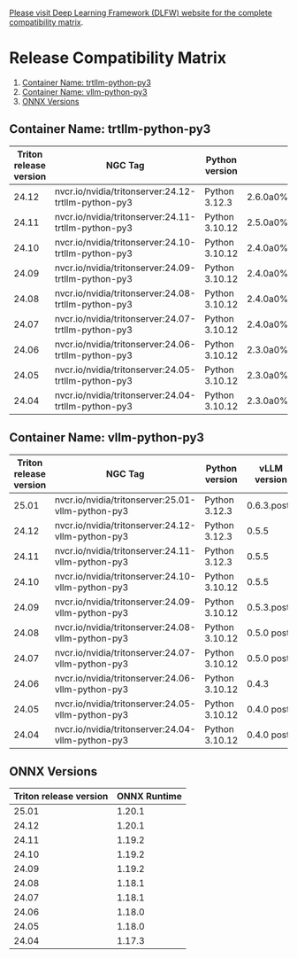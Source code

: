 <!--
# Copyright (c) 2024, NVIDIA CORPORATION. All rights reserved.
#
# Redistribution and use in source and binary forms, with or without
# modification, are permitted provided that the following conditions
# are met:
#  * Redistributions of source code must retain the above copyright
#    notice, this list of conditions and the following disclaimer.
#  * Redistributions in binary form must reproduce the above copyright
#    notice, this list of conditions and the following disclaimer in the
#    documentation and/or other materials provided with the distribution.
#  * Neither the name of NVIDIA CORPORATION nor the names of its
#    contributors may be used to endorse or promote products derived
#    from this software without specific prior written permission.
#
# THIS SOFTWARE IS PROVIDED BY THE COPYRIGHT HOLDERS ``AS IS'' AND ANY
# EXPRESS OR IMPLIED WARRANTIES, INCLUDING, BUT NOT LIMITED TO, THE
# IMPLIED WARRANTIES OF MERCHANTABILITY AND FITNESS FOR A PARTICULAR
# PURPOSE ARE DISCLAIMED.  IN NO EVENT SHALL THE COPYRIGHT OWNER OR
# CONTRIBUTORS BE LIABLE FOR ANY DIRECT, INDIRECT, INCIDENTAL, SPECIAL,
# EXEMPLARY, OR CONSEQUENTIAL DAMAGES (INCLUDING, BUT NOT LIMITED TO,
# PROCUREMENT OF SUBSTITUTE GOODS OR SERVICES; LOSS OF USE, DATA, OR
# PROFITS; OR BUSINESS INTERRUPTION) HOWEVER CAUSED AND ON ANY THEORY
# OF LIABILITY, WHETHER IN CONTRACT, STRICT LIABILITY, OR TORT
# (INCLUDING NEGLIGENCE OR OTHERWISE) ARISING IN ANY WAY OUT OF THE USE
# OF THIS SOFTWARE, EVEN IF ADVISED OF THE POSSIBILITY OF SUCH DAMAGE.
-->

[Please visit Deep Learning Framework (DLFW) website for the complete compatibility matrix](https://docs.nvidia.com/deeplearning/frameworks/support-matrix/index.html).

# Release Compatibility Matrix
 1. [Container Name: trtllm-python-py3](#container-name-trtllm-python-py3)
 2. [Container Name: vllm-python-py3](#container-name-vllm-python-py3)
 3. [ONNX Versions](#onnx-versions)

## Container Name: trtllm-python-py3

| Triton release version	 | NGC Tag	 | Python version	 | Torch version | TensorRT version | TensorRT-LLM version | CUDA version | CUDA Driver version | Size |
| --- | ---  | --- | --- | --- | --- | --- | --- | --- |
| 24.12 | nvcr.io/nvidia/tritonserver:24.12-trtllm-python-py3 | Python 3.12.3  | 2.6.0a0%2Bdf5bbc09d1.nv24.11 | 10.7.0 | 0.16.0 | 12.6.3 | 560.35.05 | 22G |
| 24.11 | nvcr.io/nvidia/tritonserver:24.11-trtllm-python-py3 | Python 3.10.12  | 2.5.0a0%2Be000cf0ad9.nv24.10 | 10.6.0 | 0.15.0 | 12.6.3 | 555.42.06 | 24.8G |
| 24.10 | nvcr.io/nvidia/tritonserver:24.10-trtllm-python-py3 | Python 3.10.12  | 2.4.0a0%2B3bcc3cddb5.nv24.7 | 10.4.0 | 0.14.0 | 12.5.1.007 | 555.42.06 | 23.3G |
| 24.09 | nvcr.io/nvidia/tritonserver:24.09-trtllm-python-py3 | Python 3.10.12  | 2.4.0a0%2B3bcc3cddb5.nv24.7 | 10.4.0 | 0.13.0 | 12.5.1.007 | 555.42.06 | 21G |
| 24.08 | nvcr.io/nvidia/tritonserver:24.08-trtllm-python-py3 | Python 3.10.12 | 2.4.0a0%2B3bcc3cddb5.nv24.7 | 10.3.0 | 0.12.0 | 12.5.1.007 | 555.42.06 | 21G |
| 24.07 | nvcr.io/nvidia/tritonserver:24.07-trtllm-python-py3 | Python 3.10.12 | 2.4.0a0%2B07cecf4168.nv24.5 | 10.1.0 | 0.11.0 | 12.4.1.003 | 550.54.15 | 23G |
| 24.06 | nvcr.io/nvidia/tritonserver:24.06-trtllm-python-py3 | Python 3.10.12  | 2.3.0a0%2B40ec155e58.nv24.3 | 10.0.1 | 0.10.0 | 12.4.0.041 | 550.54.14 | 31G |
| 24.05 | nvcr.io/nvidia/tritonserver:24.05-trtllm-python-py3 | Python 3.10.12  | 2.3.0a0%2Bebedce2 | 10.0.1.6  | 0.9.0 |  12.3.2.001 | 545.23.08 | 34G |
| 24.04 | nvcr.io/nvidia/tritonserver:24.04-trtllm-python-py3 | Python 3.10.12  | 2.3.0a0%2Bebedce2 | 9.3.0.post12.dev1 | 0.9.0  | 12.3.2.001 | 545.23.08 | 34G |

## Container Name: vllm-python-py3

| Triton release version	 | NGC Tag	 | Python version	 | vLLM version | CUDA version | CUDA Driver version | Size |
| --- | --- | --- | --- | --- | --- | --- |
| 25.01 | nvcr.io/nvidia/tritonserver:25.01-vllm-python-py3 | Python 3.12.3  | 0.6.3.post1 | 12.8.0.038 | 570.86.10 | 23G |
| 24.12 | nvcr.io/nvidia/tritonserver:24.12-vllm-python-py3 | Python 3.12.3 |  0.5.5 | 12.6.3.004 | 560.35.05 | 20G |
| 24.11 | nvcr.io/nvidia/tritonserver:24.11-vllm-python-py3 | Python 3.12.3 |  0.5.5 | 12.6.3.001 | 560.35.05 | 22.1G |
| 24.10 | nvcr.io/nvidia/tritonserver:24.10-vllm-python-py3 | Python 3.10.12 | 0.5.5 | 12.6.2.004 | 560.35.03 | 21G |
| 24.09 | nvcr.io/nvidia/tritonserver:24.09-vllm-python-py3 | Python 3.10.12 | 0.5.3.post1 | 12.6.1.006 | 560.35.03 | 19G |
| 24.08 | nvcr.io/nvidia/tritonserver:24.08-vllm-python-py3 | Python 3.10.12  | 0.5.0 post1 | 12.6.0.022 | 560.35.03 | 19G |
| 24.07 | nvcr.io/nvidia/tritonserver:24.07-vllm-python-py3 | Python 3.10.12  | 0.5.0 post1 | 12.5.1 | 555.42.06 | 19G |
| 24.06 | nvcr.io/nvidia/tritonserver:24.06-vllm-python-py3 | Python 3.10.12  | 0.4.3 | 12.5.0.23 | 555.42.02 | 18G |
| 24.05 | nvcr.io/nvidia/tritonserver:24.05-vllm-python-py3 | Python 3.10.12  | 0.4.0 post1 | 12.4.1 | 550.54.15 | 18G |
| 24.04 | nvcr.io/nvidia/tritonserver:24.04-vllm-python-py3 | Python 3.10.12  | 0.4.0 post1 | 12.4.1 | 550.54.15 | 17G |

## ONNX Versions

| Triton release version	 | ONNX Runtime	 |
| --- | --- |
| 25.01 | 1.20.1 |
| 24.12 | 1.20.1 |
| 24.11 | 1.19.2 |
| 24.10 | 1.19.2 |
| 24.09 | 1.19.2 |
| 24.08 | 1.18.1 |
| 24.07 | 1.18.1 |
| 24.06 | 1.18.0 |
| 24.05 | 1.18.0 |
| 24.04 | 1.17.3 |
